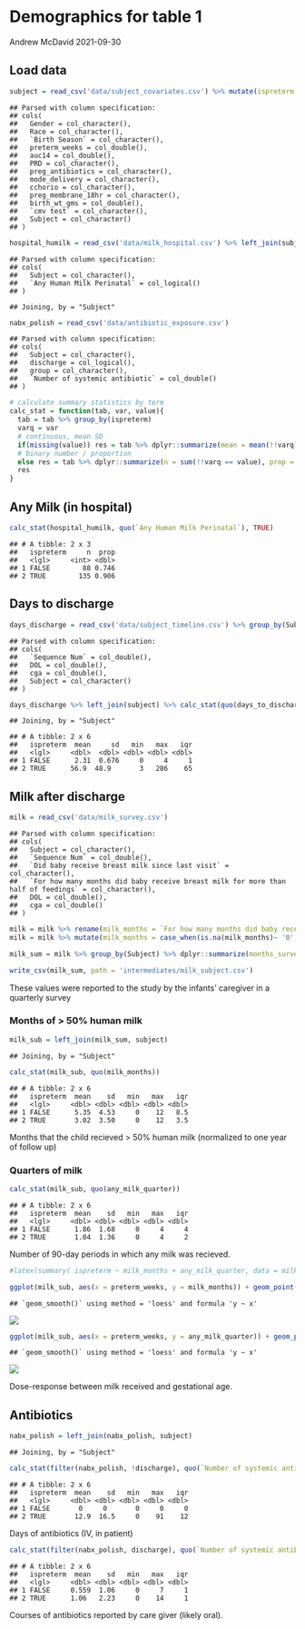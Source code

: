 Demographics for table 1
================
Andrew McDavid
2021-09-30

## Load data

``` r
subject = read_csv('data/subject_covariates.csv') %>% mutate(ispreterm = preterm_weeks >= 0)
```

    ## Parsed with column specification:
    ## cols(
    ##   Gender = col_character(),
    ##   Race = col_character(),
    ##   `Birth Season` = col_character(),
    ##   preterm_weeks = col_double(),
    ##   auc14 = col_double(),
    ##   PRD = col_character(),
    ##   preg_antibiotics = col_character(),
    ##   mode_delivery = col_character(),
    ##   cchorio = col_character(),
    ##   preg_membrane_18hr = col_character(),
    ##   birth_wt_gms = col_double(),
    ##   `cmv test` = col_character(),
    ##   Subject = col_character()
    ## )

``` r
hospital_humilk = read_csv('data/milk_hospital.csv') %>% left_join(subject)
```

    ## Parsed with column specification:
    ## cols(
    ##   Subject = col_character(),
    ##   `Any Human Milk Perinatal` = col_logical()
    ## )

    ## Joining, by = "Subject"

``` r
nabx_polish = read_csv('data/antibiotic_exposure.csv')
```

    ## Parsed with column specification:
    ## cols(
    ##   Subject = col_character(),
    ##   discharge = col_logical(),
    ##   group = col_character(),
    ##   `Number of systemic antibiotic` = col_double()
    ## )

``` r
# calculate summary statistics by term
calc_stat = function(tab, var, value){
  tab = tab %>% group_by(ispreterm)
  varq = var
  # continuous, mean SD
  if(missing(value)) res = tab %>% dplyr::summarize(mean = mean(!!varq), sd = sd(!!varq),  min = min(!!varq), max = max(!!varq), iqr = IQR(!!varq))
  # binary number / proportion
  else res = tab %>% dplyr::summarize(n = sum(!!varq == value), prop = mean(!!varq==value))
  res
}
```

## Any Milk (in hospital)

``` r
calc_stat(hospital_humilk, quo(`Any Human Milk Perinatal`), TRUE)
```

    ## # A tibble: 2 x 3
    ##   ispreterm     n  prop
    ##   <lgl>     <int> <dbl>
    ## 1 FALSE        88 0.746
    ## 2 TRUE        135 0.906

## Days to discharge

``` r
days_discharge = read_csv('data/subject_timeline.csv') %>% group_by(Subject) %>% filter(`Sequence Num` %in% c(1, 7)) %>% arrange(cga) %>% summarize(days_to_discharge = DOL[2] - DOL[1])
```

    ## Parsed with column specification:
    ## cols(
    ##   `Sequence Num` = col_double(),
    ##   DOL = col_double(),
    ##   cga = col_double(),
    ##   Subject = col_character()
    ## )

``` r
days_discharge %>% left_join(subject) %>% calc_stat(quo(days_to_discharge))
```

    ## Joining, by = "Subject"

    ## # A tibble: 2 x 6
    ##   ispreterm  mean     sd   min   max   iqr
    ##   <lgl>     <dbl>  <dbl> <dbl> <dbl> <dbl>
    ## 1 FALSE      2.31  0.676     0     4     1
    ## 2 TRUE      56.9  48.9       3   286    65

## Milk after discharge

``` r
milk = read_csv('data/milk_survey.csv')
```

    ## Parsed with column specification:
    ## cols(
    ##   Subject = col_character(),
    ##   `Sequence Num` = col_double(),
    ##   `Did baby receive breast milk since last visit` = col_character(),
    ##   `For how many months did baby receive breast milk for more than half of feedings` = col_character(),
    ##   DOL = col_double(),
    ##   cga = col_double()
    ## )

``` r
milk = milk %>% rename(milk_months = `For how many months did baby receive breast milk for more than half of feedings`) 
milk = milk %>% mutate(milk_months = case_when(is.na(milk_months)~ '0', milk_months == 'Less than 1' ~ '0.5', TRUE ~ milk_months), milk_months = as.numeric(milk_months))

milk_sum = milk %>% group_by(Subject) %>% dplyr::summarize(months_surveyed = n()*3, milk_months = mean(milk_months/3, na.rm = TRUE)*12, any_milk_quarter = mean(`Did baby receive breast milk since last visit`=='Yes', na.rm = TRUE)*4)

write_csv(milk_sum, path = 'intermediates/milk_subject.csv')
```

These values were reported to the study by the infants’ caregiver in a
quarterly survey

### Months of &gt; 50% human milk

``` r
milk_sub = left_join(milk_sum, subject)
```

    ## Joining, by = "Subject"

``` r
calc_stat(milk_sub, quo(milk_months))
```

    ## # A tibble: 2 x 6
    ##   ispreterm  mean    sd   min   max   iqr
    ##   <lgl>     <dbl> <dbl> <dbl> <dbl> <dbl>
    ## 1 FALSE      5.35  4.53     0    12   8.5
    ## 2 TRUE       3.02  3.50     0    12   3.5

Months that the child recieved &gt; 50% human milk (normalized to one
year of follow up)

### Quarters of milk

``` r
calc_stat(milk_sub, quo(any_milk_quarter))
```

    ## # A tibble: 2 x 6
    ##   ispreterm  mean    sd   min   max   iqr
    ##   <lgl>     <dbl> <dbl> <dbl> <dbl> <dbl>
    ## 1 FALSE      1.86  1.68     0     4     4
    ## 2 TRUE       1.04  1.36     0     4     2

Number of 90-day periods in which any milk was recieved.

``` r
#latex(summary( ispreterm ~ milk_months + any_milk_quarter, data = milk_sum, method = 'reverse', test = TRUE, prmsd = TRUE, continuous = 3))

ggplot(milk_sub, aes(x = preterm_weeks, y = milk_months)) + geom_point() + geom_smooth()
```

    ## `geom_smooth()` using method = 'loess' and formula 'y ~ x'

![](01_table1_demographics_files/figure-gfm/unnamed-chunk-19-1.png)<!-- -->

``` r
ggplot(milk_sub, aes(x = preterm_weeks, y = any_milk_quarter)) + geom_point() + geom_smooth()
```

    ## `geom_smooth()` using method = 'loess' and formula 'y ~ x'

![](01_table1_demographics_files/figure-gfm/unnamed-chunk-19-2.png)<!-- -->

Dose-response between milk received and gestational age.

## Antibiotics

``` r
nabx_polish = left_join(nabx_polish, subject)
```

    ## Joining, by = "Subject"

``` r
calc_stat(filter(nabx_polish, !discharge), quo(`Number of systemic antibiotic`)) 
```

    ## # A tibble: 2 x 6
    ##   ispreterm  mean    sd   min   max   iqr
    ##   <lgl>     <dbl> <dbl> <dbl> <dbl> <dbl>
    ## 1 FALSE       0     0       0     0     0
    ## 2 TRUE       12.9  16.5     0    91    12

Days of antibiotics (IV, in patient)

``` r
calc_stat(filter(nabx_polish, discharge), quo(`Number of systemic antibiotic`)) 
```

    ## # A tibble: 2 x 6
    ##   ispreterm  mean    sd   min   max   iqr
    ##   <lgl>     <dbl> <dbl> <dbl> <dbl> <dbl>
    ## 1 FALSE     0.559  1.06     0     7     1
    ## 2 TRUE      1.06   2.23     0    14     1

Courses of antibiotics reported by care giver (likely oral).
